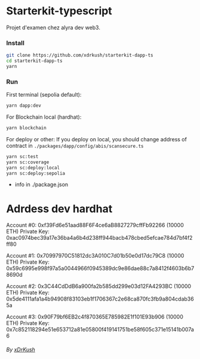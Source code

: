 # Starterkit-typescript

Projet d'examen chez alyra dev web3.

### Install

```sh
git clone https://github.com/xdrkush/starterkit-dapp-ts
cd starterkit-dapp-ts
yarn
```

### Run 

First terminal (sepolia default):

```sh
yarn dapp:dev
```

For Blockchain local (hardhat):

```sh
yarn blockchain
```

For deploy or other:
If you deploy on local, you should change address of contract in `./packages/dapp/config/abis/scansecure.ts`


```sh
yarn sc:test
yarn sc:coverage
yarn sc:deploy:local
yarn sc:deploy:sepolia
```

+ info in ./package.json
# Adrdess dev hardhat

Account #0: 0xf39Fd6e51aad88F6F4ce6aB8827279cffFb92266 (10000 ETH)
Private Key: 0xac0974bec39a17e36ba4a6b4d238ff944bacb478cbed5efcae784d7bf4f2ff80

Account #1: 0x70997970C51812dc3A010C7d01b50e0d17dc79C8 (10000 ETH)
Private Key: 0x59c6995e998f97a5a0044966f0945389dc9e86dae88c7a8412f4603b6b78690d

Account #2: 0x3C44CdDdB6a900fa2b585dd299e03d12FA4293BC (10000 ETH)
Private Key: 0x5de4111afa1a4b94908f83103eb1f1706367c2e68ca870fc3fb9a804cdab365a

Account #3: 0x90F79bf6EB2c4f870365E785982E1f101E93b906 (10000 ETH)
Private Key: 0x7c852118294e51e653712a81e05800f419141751be58f605c371e15141b007a6


###### By [xDrKush](https://github.com/xdrkush)
